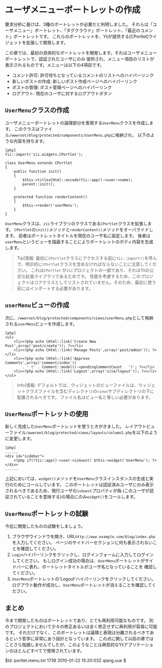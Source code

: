 ユーザメニューポートレットの作成
==========================

要求分析に基けば、3種のポートレットが必要だと判明しました。
それらは「ユーザメニュー」ポートレット、「タグクラウド」ポートレット、「最近のコメント」ポートレットです。
これらのポートレットを、Yiiが提供する[CPortlet]ウイジェットを拡張して開発します。

この章では、最初の具体的なポートレットを開発します。それはユーザメニューポートレットで、認証されたユーザにのみ
提供され、メニュー項目のリストが表示されるものです。メニューは以下の4項目です。

 * コメント許可: 許可待ちとなっているコメントのリストへのハイパーリンク
 * 新しいポストの作成: 新しいポスト作成ページへのハイパーリンク
 * ポストの管理: ポスト管理ページへのハイパーリンク
 * ログアウト: 現在のユーザに対するログアウトボタン


`UserMenu`クラスの作成
-------------------------

ユーザメニューポートレットの論理部分を表現する`UserMenu`クラスを作成します。 
このクラスはファイル`/wwwroot/blog/protected/components/UserMenu.php`に格納され、
以下のような内容を持ちます。

~~~
[php]
Yii::import('zii.widgets.CPortlet');

class UserMenu extends CPortlet
{
	public function init()
	{
		$this->title=CHtml::encode(Yii::app()->user->name);
		parent::init();
	}

	protected function renderContent()
	{
		$this->render('userMenu');
	}
}
~~~

`UserMenu`クラスは、`zii`ライブラリのクラスである`CPortlet`クラスを拡張します。
`CPortlet`の`init()`メソッドと`renderContent()`メソッドをオーバライドします。
前者はポートレットタイトルを現在のユーザ名に設定します。
後者は`userMenu`というビューを描画することによりポートレットのボディ内容を生成します。

> Tip|情報: 最初に`CPortlet`クラスにアクセスする前に`Yii::import()`を呼んで、明示的に`CPortlet`クラスを含めなければならないことに注意してください。
これは`CPortlet` が`zii`プロジェクトの一部であり、それはYiiの公式な拡張ライブラリであるためです。
性能を考慮するため、このプロジェクトはコアクラスとしてリストされていません。そのため、最初に使う前にはインポートする必要があります。


`userMenu`ビューの作成
------------------------

次に、`/wwwroot/blog/protected/components/views/userMenu.php`として格納される`userMenu`ビューを作成します。

~~~
[php]
<ul>
	<li><?php echo CHtml::link('Create New Post',array('post/create')); ?></li>
	<li><?php echo CHtml::link('Manage Posts',array('post/admin')); ?></li>
	<li><?php echo CHtml::link('Approve Comments',array('comment/index'))
		. ' (' . Comment::model()->pendingCommentCount . ')'; ?></li>
	<li><?php echo CHtml::link('Logout',array('site/logout')); ?></li>
</ul>
~~~

> Info|情報: デフォルトでは、ウィジェットのビューファイルは、ウィジェットクラスファイルを含むディレクトリの`views`サブディレクトリの下に配置されるべきです。
ファイル名はビュー名と等しい必要があります。


`UserMenu`ポートレットの使用
------------------------

新しく完成した`UserMenu`ポートレットを使うときがきました。
レイアウトビューファイル`/wwwroot/blog/protected/views/layouts/column2.php`を以下のように変更します。

~~~
[php]
......
<div id="sidebar">
	<?php if(!Yii::app()->user->isGuest) $this->widget('UserMenu'); ?>
</div>
......
~~~

上記においては、`widget()`メソッドを`UserMenu`クラスインスタンスの生成と実行のためにコールしています。
このポートレットは認証済みユーザにのみ表示されるべきであるため、現行ユーザの`isGuest`プロパティが偽
(このユーザが認証されていることを意味する)の場合にのみ`widget()`をコールします。

`UserMenu`ポートレットの試験
--------------------------

今迄に開発したものの試験をしましょう。

 1. ブラウザウインドウを開き、URL`http://www.example.com/blog/index.php`を入力してください。
ページのサイドバーセクションに何も表示されないことを確認してください。
 2. `Login`ハイパーリンクをクリックし、ログインフォームに入力してログインしてください。
もしログイン成功の場合は、`UserMenu`ポートレットがサイドバーに表れ、ポートレットタイトルがユーザ名となっていることを
確認してください。
 3. `UserMenu`ポートレットの'Logout'ハイパーリンクをクリックしてください。
ログアウト動作が成功し、`UserMenu`ポートレットが消えることを確認してください。


まとめ
-------

今まで開発したものはポートレットであり、とても再利用可能なものです。
別のプロジェクトにおいて少々の修正あるいは全く修正せずに再利用が容易に可能です。
それだけでなく、このポートレットは論理と表現は分離されるべきであるという哲学に非常にあう設計となっています。
この点に関して以前の章ではことさら指摘しませんでしたが、このようなことは典型的なYiiアプリケーションのほとんどすべてで使用されています。

<div class="revision">$Id: portlet.menu.txt 1739 2010-01-22 15:20:03Z qiang.xue $</div>
